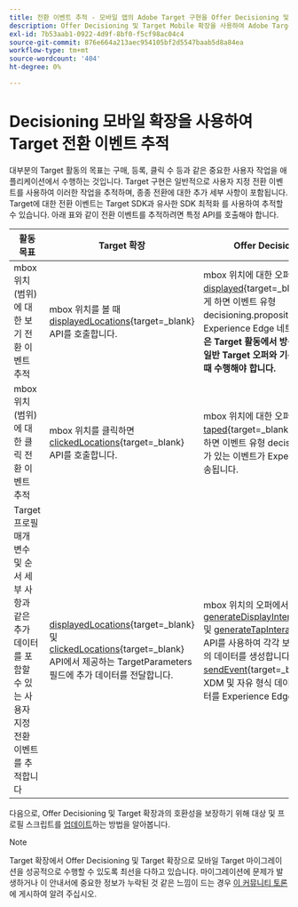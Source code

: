 ```yaml
---
title: 전환 이벤트 추적 - 모바일 앱의 Adobe Target 구현을 Offer Decisioning 및 Target 확장으로 마이그레이션합니다
description: Offer Decisioning 및 Target Mobile 확장을 사용하여 Adobe Target 전환 이벤트를 추적하는 방법에 대해 알아봅니다
exl-id: 7b53aab1-0922-4d9f-8bf0-f5cf98ac04c4
source-git-commit: 876e664a213aec954105bf2d5547baab5d8a84ea
workflow-type: tm+mt
source-wordcount: '404'
ht-degree: 0%

---
```


# Decisioning 모바일 확장을 사용하여 Target 전환 이벤트 추적

대부분의 Target 활동의 목표는 구매, 등록, 클릭 수 등과 같은 중요한 사용자 작업을 애플리케이션에서 수행하는 것입니다. Target 구현은 일반적으로 사용자 지정 전환 이벤트를 사용하여 이러한 작업을 추적하며, 종종 전환에 대한 추가 세부 사항이 포함됩니다. Target에 대한 전환 이벤트는 Target SDK과 유사한 SDK 최적화 를 사용하여 추적할 수 있습니다. 아래 표와 같이 전환 이벤트를 추적하려면 특정 API를 호출해야 합니다.

| 활동 목표 | Target 확장 | Offer Decisioning 및 Target 확장 |
|---|---|---|
| mbox 위치(범위)에 대한 보기 전환 이벤트 추적 | mbox 위치를 볼 때 [displayedLocations](https://developer.adobe.com/client-sdks/solution/adobe-target/api-reference/#displayedlocations){target=_blank} API를 호출합니다. | mbox 위치에 대한 오퍼를 볼 때 [displayed](https://developer.adobe.com/client-sdks/edge/adobe-journey-optimizer-decisioning/#proposition-tracking-using-direct-offer-class-methods){target=_blank} API를 호출합니다. 이렇게 하면 이벤트 유형 decisioning.propositionDisplay가 있는 이벤트가 Experience Edge 네트워크로 전송됩니다. **이 작업은 Target 활동에서 방문자를 늘리는 데 필수적이며 일반 Target 오퍼와 기본 Target 오퍼를 모두 제공할 때 수행해야 합니다.** |
| mbox 위치(범위)에 대한 클릭 전환 이벤트 추적 | mbox 위치를 클릭하면 [clickedLocations](https://developer.adobe.com/client-sdks/solution/adobe-target/api-reference/#displayedlocations){target=_blank} API를 호출합니다. | mbox 위치에 대한 오퍼를 클릭하면 [taped](https://developer.adobe.com/client-sdks/edge/adobe-journey-optimizer-decisioning/#proposition-tracking-using-direct-offer-class-methods){target=_blank} API를 호출합니다. 이렇게 하면 이벤트 유형 decisioning.propositionInteract가 있는 이벤트가 Experience Edge 네트워크로 전송됩니다. |
| Target 프로필 매개 변수 및 순서 세부 사항과 같은 추가 데이터를 포함할 수 있는 사용자 지정 전환 이벤트를 추적합니다 | [displayedLocations](https://developer.adobe.com/client-sdks/solution/adobe-target/api-reference/#displayedlocations){target=_blank} 및 [clickedLocations](https://developer.adobe.com/client-sdks/solution/adobe-target/api-reference/#displayedlocations){target=_blank} API에서 제공하는 TargetParameters 필드에 추가 데이터를 전달합니다. | mbox 위치의 오퍼에서 사용할 수 있는 공용 메서드 [generateDisplayInteractionXdm](https://developer.adobe.com/client-sdks/edge/adobe-journey-optimizer-decisioning/#proposition-tracking-using-edge-extension-api){target=_blank} 및 [generateTapInteractionXdm](https://developer.adobe.com/client-sdks/edge/adobe-journey-optimizer-decisioning/#proposition-tracking-using-edge-extension-api){target=_blank} API를 사용하여 각각 보기 및 클릭에 대한 XDM 형식의 데이터를 생성합니다. 그런 다음 Edge SDK [sendEvent](https://developer.adobe.com/client-sdks/edge/edge-network/api-reference/#sendevent){target=_blank} API를 호출하여 추가 XDM 및 자유 형식 데이터와 함께 이 추적 XDM 데이터를 Experience Edge 네트워크에 보냅니다. |


다음으로, Offer Decisioning 및 Target 확장과의 호환성을 보장하기 위해 대상 및 프로필 스크립트를 [업데이트](update-audiences.md)하는 방법을 알아봅니다.

>[!NOTE]
>
>Target 확장에서 Offer Decisioning 및 Target 확장으로 모바일 Target 마이그레이션을 성공적으로 수행할 수 있도록 최선을 다하고 있습니다. 마이그레이션에 문제가 발생하거나 이 안내서에 중요한 정보가 누락된 것 같은 느낌이 드는 경우 [이 커뮤니티 토론](https://experienceleaguecommunities.adobe.com/t5/adobe-experience-platform-data/tutorial-discussion-migrate-target-from-at-js-to-web-sdk/m-p/575587#M463)에 게시하여 알려 주십시오.
